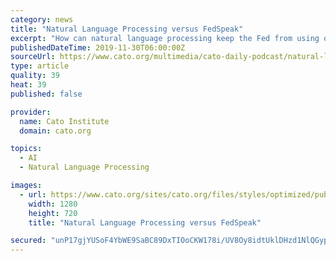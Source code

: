 ```yaml
---
category: news
title: "Natural Language Processing versus FedSpeak"
excerpt: "How can natural language processing keep the Fed from using obfuscating language? Charles Calomiris comments You can support the Cato Daily Podcast and the Cato Institute by becoming a Podcast Sponsor."
publishedDateTime: 2019-11-30T06:00:00Z
sourceUrl: https://www.cato.org/multimedia/cato-daily-podcast/natural-language-processing-versus-fedspeak
type: article
quality: 39
heat: 39
published: false

provider:
  name: Cato Institute
  domain: cato.org

topics:
  - AI
  - Natural Language Processing

images:
  - url: https://www.cato.org/sites/cato.org/files/styles/optimized/public/multimedia/podcast/base_daily_podcast2.jpg?itok=jO_n16Uo
    width: 1280
    height: 720
    title: "Natural Language Processing versus FedSpeak"

secured: "unP17gjYUSoF4YbWE9SaBC89DxTIOoCKW178i/UV8Oy8idtUklDHzd1NlQGypl7qIkPTG6SxLybFloIJkQfkAHBPPMiY+PS4uS3vh/1yDirRQMqSGKgfUl+BkBF8hgPK45a4vOyk5iY+pLm0n4zppV9nS+Gq0Tr4hS+LQaWYcIS9puQAD0vjRJ9pM7uzY7ibJKMZbQbE5kqgp4pV0u8VnV4tjV85zKRCCFeF66OINga9jM4vfboWGADiMJeoqx5uV3abbVCAf3rLoP60AIQQ1Q==;m1zlsldqTYVvVxDIt5c51A=="
---
```


